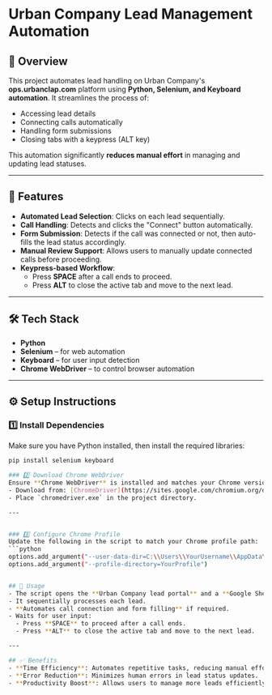 # Urban Company Lead Management Automation  

## 📌 Overview  
This project automates lead handling on Urban Company's **ops.urbanclap.com** platform using **Python, Selenium, and Keyboard automation**. It streamlines the process of:  
- Accessing lead details  
- Connecting calls automatically  
- Handling form submissions  
- Closing tabs with a keypress (ALT key)  

This automation significantly **reduces manual effort** in managing and updating lead statuses.  

---

## 🚀 Features  
- **Automated Lead Selection**: Clicks on each lead sequentially.  
- **Call Handling**: Detects and clicks the "Connect" button automatically.  
- **Form Submission**: Detects if the call was connected or not, then auto-fills the lead status accordingly.  
- **Manual Review Support**: Allows users to manually update connected calls before proceeding.  
- **Keypress-based Workflow**:  
  - Press **SPACE** after a call ends to proceed.  
  - Press **ALT** to close the active tab and move to the next lead.  

---

## 🛠️ Tech Stack  
- **Python**  
- **Selenium** – for web automation  
- **Keyboard** – for user input detection  
- **Chrome WebDriver** – to control browser automation  

---

## ⚙️ Setup Instructions  

### 1️⃣ Install Dependencies  
Make sure you have Python installed, then install the required libraries:  
```bash
pip install selenium keyboard

### 2️⃣ Download Chrome WebDriver  
Ensure **Chrome WebDriver** is installed and matches your Chrome version.  
- Download from: [ChromeDriver](https://sites.google.com/chromium.org/driver/)  
- Place `chromedriver.exe` in the project directory.  

--- 


### 3️⃣ Configure Chrome Profile  
Update the following in the script to match your Chrome profile path:  
```python
options.add_argument("--user-data-dir=C:\\Users\\YourUsername\\AppData\\Local\\Google\\Chrome\\User Data")
options.add_argument("--profile-directory=YourProfile")


## 🎯 Usage  
- The script opens the **Urban Company lead portal** and a **Google Sheet** in separate tabs.  
- It sequentially processes each lead.  
- **Automates call connection and form filling** if required.  
- Waits for user input:  
  - Press **SPACE** to proceed after a call ends.  
  - Press **ALT** to close the active tab and move to the next lead.  

---

## ✅ Benefits  
- **Time Efficiency**: Automates repetitive tasks, reducing manual effort.  
- **Error Reduction**: Minimizes human errors in lead status updates.  
- **Productivity Boost**: Allows users to manage more leads efficiently. 
